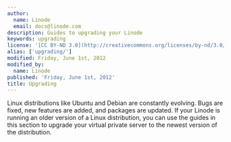 ```yaml
---
author:
  name: Linode
  email: docs@linode.com
description: Guides to upgrading your Linode
keywords: upgrading
license: '[CC BY-ND 3.0](http://creativecommons.org/licenses/by-nd/3.0/us/)'
alias: ['upgrading/']
modified: Friday, June 1st, 2012
modified_by:
  name: Linode
published: 'Friday, June 1st, 2012'
title: Upgrading
---
```


Linux distributions like Ubuntu and Debian are constantly evolving. Bugs are fixed, new features are added, and packages are updated. If your Linode is running an older version of a Linux distribution, you can use the guides in this section to upgrade your virtual private server to the newest version of the distribution.
